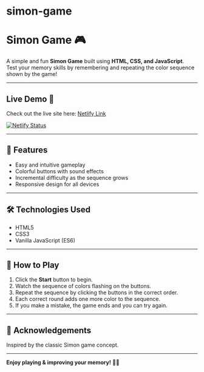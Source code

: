 # simon-game

# Simon Game 🎮

A simple and fun **Simon Game** built using **HTML, CSS, and JavaScript**.  
Test your memory skills by remembering and repeating the color sequence shown by the game!

---
 
## Live Demo 🚀

Check out the live site here: [Netlify Link](https://play-simon-now.netlify.app/)

[![Netlify Status](https://img.shields.io/netlify/6c96c3d6-7086-4d59-a42e-9ab5369b006b?style=for-the-badge)](https://play-simon-now.netlify.app/)

---


## 🚀 Features

- Easy and intuitive gameplay  
- Colorful buttons with sound effects  
- Incremental difficulty as the sequence grows  
- Responsive design for all devices  

---

## 🛠️ Technologies Used

- HTML5  
- CSS3  
- Vanilla JavaScript (ES6)  

---

## 🎯 How to Play

1. Click the **Start** button to begin.  
2. Watch the sequence of colors flashing on the buttons.  
3. Repeat the sequence by clicking the buttons in the correct order.  
4. Each correct round adds one more color to the sequence.  
5. If you make a mistake, the game ends and you can try again.

---
## 🎉 Acknowledgements

Inspired by the classic Simon game concept.

---

**Enjoy playing & improving your memory!** 🧠💥

